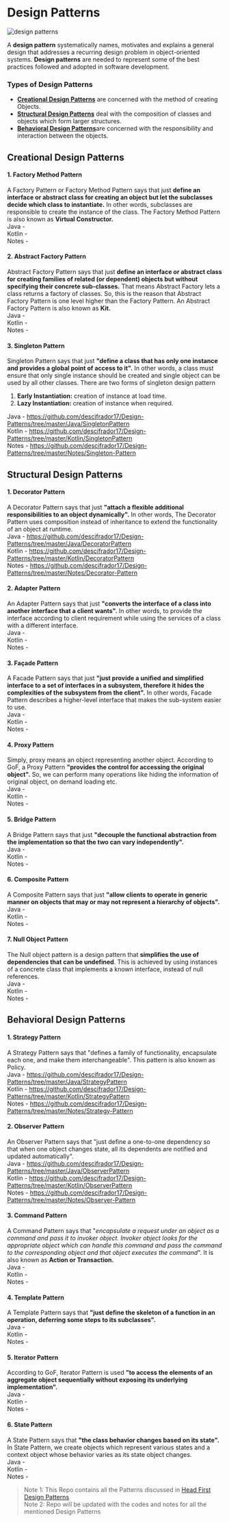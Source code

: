 # Design Patterns
![design patterns](https://user-images.githubusercontent.com/35165993/119651970-2f43f080-be43-11eb-8333-25cb566a3429.png)

A **design pattern** systematically names, motivates and explains a general design that addresses a recurring design problem in object-oriented systems. **Design patterns** are needed to represent some of the best practices followed and adopted in software development.

### Types of Design Patterns
- [**Creational Design Patterns**](#Creational-Design-Patterns) are concerned with the method of creating Objects.
- [**Structural Design Patterns**](#Structural-Design-Patterns) deal with the composition of classes and objects which form larger structures.
- [**Behavioral Design Patterns**](#Behavioral-Design-Patterns)are concerned with the responsibility and interaction between the objects.

## Creational Design Patterns

#### 1. Factory Method Pattern  
A Factory Pattern or Factory Method Pattern says that just  **define an interface or abstract class for creating an object but let the subclasses decide which class to instantiate.**  In other words, subclasses are responsible to create the instance of the class. The Factory Method Pattern is also known as  **Virtual Constructor.**  
Java -  
Kotlin -  
Notes -  
#### 2. Abstract Factory Pattern  
Abstract Factory Pattern says that just  **define an interface or abstract class for creating families of related (or dependent) objects but without specifying their concrete sub-classes.** That means Abstract Factory lets a class returns a factory of classes. So, this is the reason that Abstract Factory Pattern is one level higher than the Factory Pattern. An Abstract Factory Pattern is also known as  **Kit.**  
Java -  
Kotlin -  
Notes -  
#### 3. Singleton Pattern  
Singleton Pattern says that just **"define a class that has only one instance and provides a global point of access to it".** In other words, a class must ensure that only single instance should be created and single object can be used by all other classes. There are two forms of singleton design pattern
1. **Early Instantiation:**  creation of instance at load time.
2. **Lazy Instantiation:**  creation of instance when required.  
  
Java - https://github.com/descifrador17/Design-Patterns/tree/master/Java/SingletonPattern  
Kotlin - https://github.com/descifrador17/Design-Patterns/tree/master/Kotlin/SingletonPattern  
Notes - https://github.com/descifrador17/Design-Patterns/tree/master/Notes/Singleton-Pattern  

## Structural Design Patterns

#### 1. Decorator Pattern  
A Decorator Pattern says that just  **"attach a flexible additional responsibilities to an object dynamically".** In other words, The Decorator Pattern uses composition instead of inheritance to extend the functionality of an object at runtime.  
Java -  https://github.com/descifrador17/Design-Patterns/tree/master/Java/DecoratorPattern  
Kotlin -  https://github.com/descifrador17/Design-Patterns/tree/master/Kotlin/DecoratorPattern  
Notes -  https://github.com/descifrador17/Design-Patterns/tree/master/Notes/Decorator-Pattern  
#### 2. Adapter Pattern  
An Adapter Pattern says that just  **"converts the interface of a class into another interface that a client wants".** In other words, to provide the interface according to client requirement while using the services of a class with a different interface.  
Java -  
Kotlin -  
Notes -  
#### 3. Façade Pattern  
A Facade Pattern says that just  **"just provide a unified and simplified interface to a set of interfaces in a subsystem, therefore it hides the complexities of the subsystem from the client".** In other words, Facade Pattern describes a higher-level interface that makes the sub-system easier to use.  
Java -  
Kotlin -  
Notes -  
#### 4. Proxy Pattern  
Simply, proxy means an object representing another object. According to GoF, a Proxy Pattern  **"provides the control for accessing the original object".** So, we can perform many operations like hiding the information of original object, on demand loading etc.  
Java -  
Kotlin -  
Notes -  
#### 5. Bridge Pattern  
A Bridge Pattern says that just **"decouple the functional abstraction from the implementation so that the two can vary independently".**  
Java -  
Kotlin -  
Notes -  
#### 6. Composite Pattern  
A Composite Pattern says that just **"allow clients to operate in generic manner on objects that may or may not represent a hierarchy of objects".**  
Java -  
Kotlin -  
Notes -  
#### 7. Null Object Pattern  
The Null object pattern is a design pattern that **simplifies the use of dependencies that can be undefined**. This is achieved by using instances of a concrete class that implements a known interface, instead of null references.  
Java -  
Kotlin -  
Notes -  

## Behavioral Design Patterns

#### 1. Strategy Pattern
A Strategy Pattern says that "defines a family of functionality, encapsulate each one, and make them interchangeable". This pattern is also known as Policy.  
Java - https://github.com/descifrador17/Design-Patterns/tree/master/Java/StrategyPattern  
Kotlin - https://github.com/descifrador17/Design-Patterns/tree/master/Kotlin/StrategyPattern  
Notes - https://github.com/descifrador17/Design-Patterns/tree/master/Notes/Strategy-Pattern  
#### 2. Observer Pattern
An Observer Pattern says that "just define a one-to-one dependency so that when one object changes state, all its dependents are notified and updated automatically".  
Java - https://github.com/descifrador17/Design-Patterns/tree/master/Java/ObserverPattern  
Kotlin - https://github.com/descifrador17/Design-Patterns/tree/master/Kotlin/ObserverPattern     
Notes - https://github.com/descifrador17/Design-Patterns/tree/master/Notes/Observer-Pattern  

#### 3. Command Pattern  
A Command Pattern says that "_encapsulate a request under an object as a command and pass it to invoker object. Invoker object looks for the appropriate object which can handle this command and pass the command to the corresponding object and that object executes the command_". It is also known as  **Action or Transaction.**  
Java -  
Kotlin -  
Notes -  
#### 4. Template Pattern  
A Template Pattern says that **"just define the skeleton of a function in an operation, deferring some steps to its subclasses".**  
Java -  
Kotlin -  
Notes -  
#### 5. Iterator Pattern  
According to GoF, Iterator Pattern is used **"to access the elements of an aggregate object sequentially without exposing its underlying implementation".**  
Java -  
Kotlin -  
Notes -  
#### 6. State Pattern  
A State Pattern says that **"the class behavior changes based on its state".** In State Pattern, we create objects which represent various states and a context object whose behavior varies as its state object changes.  
Java -  
Kotlin -  
Notes -  

>Note 1: This Repo contains all the Patterns discussed in [Head First Design Patterns](https://www.oreilly.com/library/view/head-first-design/0596007124/)  
>Note 2: Repo will be updated with the codes and notes for all the mentioned Design Patterns


